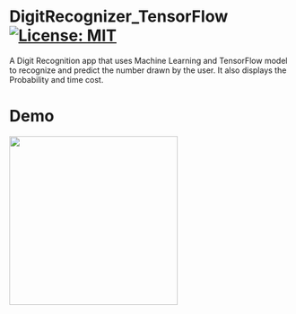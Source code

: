 # DigitRecognizer_TensorFlow [![License: MIT](https://img.shields.io/badge/License-MIT-yellow.svg)](https://opensource.org/licenses/MIT)
A Digit Recognition app that uses Machine Learning and TensorFlow model to recognize and predict the number drawn by the user. It also displays the Probability and time cost.


# Demo

 <img src="app/demo/digitRecognizer.gif" width="300"/>
